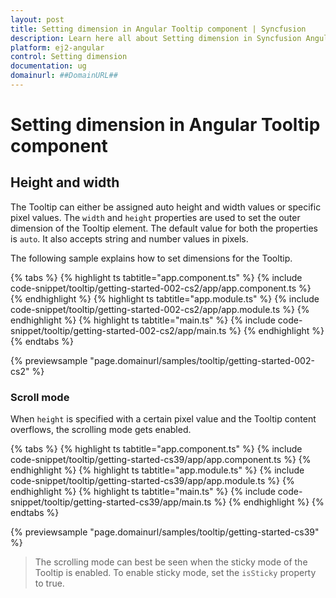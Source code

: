 ```yaml
---
layout: post
title: Setting dimension in Angular Tooltip component | Syncfusion
description: Learn here all about Setting dimension in Syncfusion Angular Tooltip component of Syncfusion Essential JS 2 and more.
platform: ej2-angular
control: Setting dimension 
documentation: ug
domainurl: ##DomainURL##
---
```


# Setting dimension in Angular Tooltip component

## Height and width

The Tooltip can either be assigned auto height and width values or specific pixel values. The `width` and `height` properties are used to  set the outer dimension of the Tooltip element. The default value for both the properties is `auto`.
It also accepts string and number values in pixels.

The following sample explains how to set dimensions for the Tooltip.

{% tabs %}
{% highlight ts tabtitle="app.component.ts" %}
{% include code-snippet/tooltip/getting-started-002-cs2/app/app.component.ts %}
{% endhighlight %}
{% highlight ts tabtitle="app.module.ts" %}
{% include code-snippet/tooltip/getting-started-002-cs2/app/app.module.ts %}
{% endhighlight %}
{% highlight ts tabtitle="main.ts" %}
{% include code-snippet/tooltip/getting-started-002-cs2/app/main.ts %}
{% endhighlight %}
{% endtabs %}
  
{% previewsample "page.domainurl/samples/tooltip/getting-started-002-cs2" %}

### Scroll mode

When `height` is specified with a certain pixel value and the Tooltip content overflows, the scrolling mode gets enabled.

{% tabs %}
{% highlight ts tabtitle="app.component.ts" %}
{% include code-snippet/tooltip/getting-started-cs39/app/app.component.ts %}
{% endhighlight %}
{% highlight ts tabtitle="app.module.ts" %}
{% include code-snippet/tooltip/getting-started-cs39/app/app.module.ts %}
{% endhighlight %}
{% highlight ts tabtitle="main.ts" %}
{% include code-snippet/tooltip/getting-started-cs39/app/main.ts %}
{% endhighlight %}
{% endtabs %}
  
{% previewsample "page.domainurl/samples/tooltip/getting-started-cs39" %}

> The scrolling mode can best be seen when the sticky mode of the Tooltip is enabled. To enable sticky mode, set the `isSticky` property to true.
